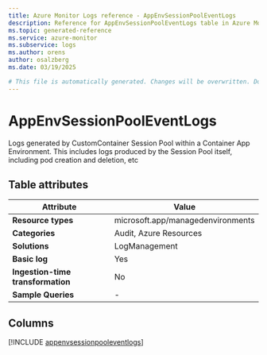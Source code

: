```yaml
---
title: Azure Monitor Logs reference - AppEnvSessionPoolEventLogs
description: Reference for AppEnvSessionPoolEventLogs table in Azure Monitor Logs.
ms.topic: generated-reference
ms.service: azure-monitor
ms.subservice: logs
ms.author: orens
author: osalzberg
ms.date: 03/19/2025

# This file is automatically generated. Changes will be overwritten. Do not change this file directly.
---
```


# AppEnvSessionPoolEventLogs

Logs generated by CustomContainer Session Pool within a Container App Environment. This includes logs produced by the Session Pool itself, including pod creation and deletion, etc


## Table attributes

|Attribute|Value|
|---|---|
|**Resource types**|microsoft.app/managedenvironments|
|**Categories**|Audit, Azure Resources|
|**Solutions**| LogManagement|
|**Basic log**|Yes|
|**Ingestion-time transformation**|No|
|**Sample Queries**|-|



## Columns
  
[!INCLUDE [appenvsessionpooleventlogs](~/reusable-content/ce-skilling/azure/includes/azure-monitor/reference/tables/appenvsessionpooleventlogs-include.md)]
